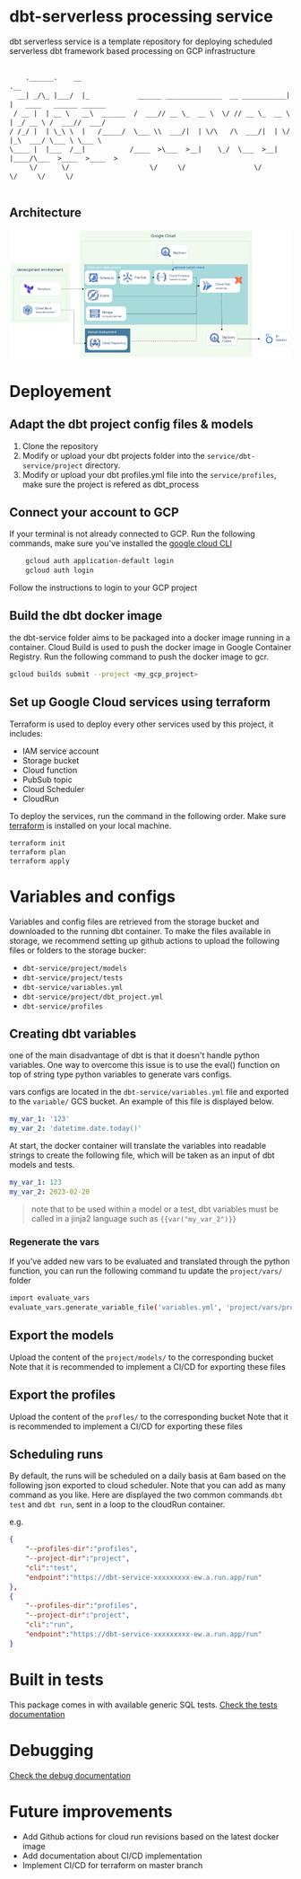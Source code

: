 # dbt-serverless processing service

dbt serverless service is a template repository for deploying scheduled serverless dbt framework based processing on GCP infrastructure

```

    .______.    __                                                   .__                        
  __| _/\_ |___/  |_            ______ ______________  __ ___________|  |   ____   ______ ______
 / __ |  | __ \   __\  ______  /  ___// __ \_  __ \  \/ // __ \_  __ \  | _/ __ \ /  ___//  ___/
/ /_/ |  | \_\ \  |   /_____/  \___ \\  ___/|  | \/\   /\  ___/|  | \/  |_\  ___/ \___ \ \___ \ 
\____ |  |___  /__|           /____  >\___  >__|    \_/  \___  >__|  |____/\___  >____  >____  >
     \/      \/                    \/     \/                 \/                \/     \/     \/
                                                                      
```

## Architecture
![Architecure](./docs/architecture.png)

# Deployement

## Adapt the dbt project config files & models
1. Clone the repository
2. Modify or upload your dbt projects folder into the `service/dbt-service/project` directory. 
3. Modify or upload your dbt profiles.yml file into the `service/profiles`, make sure the project is refered as dbt_process

## Connect your account to GCP

If your terminal is not already connected to GCP. Run the following commands, make sure you've installed the [google cloud CLI](https://cloud.google.com/sdk/docs/install)

```sh
    gcloud auth application-default login
    gcloud auth login
```

Follow the instructions to login to your GCP project


## Build the dbt docker image

the dbt-service folder aims to be packaged into a docker image running in a container. Cloud Build is used to push the docker image in Google Container Registry.
Run the following command to push the docker image to gcr.

```sh
gcloud builds submit --project <my_gcp_project>
```

## Set up Google Cloud services using terraform
Terraform is used to deploy every other services used by this project, it includes:
- IAM service account
- Storage bucket
- Cloud function 
- PubSub topic
- Cloud Scheduler
- CloudRun

To deploy the services, run the command in the following order.
Make sure [terraform](https://developer.hashicorp.com/terraform/tutorials/aws-get-started/install-cli) is installed on your local machine.

```
terraform init
terraform plan
terraform apply
```

# Variables and configs
Variables and config files are retrieved from the storage bucket and downloaded to the running dbt container.
To make the files available in storage, we recommend setting up github actions to upload the following files or folders to the storage bucker:
- `dbt-service/project/models`
- `dbt-service/project/tests`
- `dbt-service/variables.yml`
- `dbt-service/project/dbt_project.yml`
- `dbt-service/profiles`

## Creating dbt variables

one of the main disadvantage of dbt is that it doesn't handle python variables. One way to overcome this issue is to use the eval() function on top of string type python variables to generate vars configs.

vars configs are located in the `dbt-service/variables.yml` file and exported to the `variable/` GCS bucket. An example of this file is displayed below.

```yml
my_var_1: '123'
my_var_2: 'datetime.date.today()'
```
At start, the docker container will translate the variables into readable strings to create the following file, which will be taken as an input of dbt models and tests.

```yml
my_var_1: 123
my_var_2: 2023-02-20
```

>note that to be used within a model or a test, dbt variables must be called in a jinja2 language such as  `{{var("my_var_2")}}`
### Regenerate the vars
If you've added new vars to be evaluated and translated through the python function, you can run the following command tu update the `project/vars/` folder

```sh
import evaluate_vars
evaluate_vars.generate_variable_file('variables.yml', 'project/vars/project_vars.yml')
```

## Export the models
Upload the content of the `project/models/` to the corresponding bucket
Note that it is recommended to implement a CI/CD for exporting these files

## Export the profiles
Upload the content of the `profles/` to the corresponding bucket
Note that it is recommended to implement a CI/CD for exporting these files

## Scheduling runs
By default, the runs will be scheduled on a daily basis at 6am based on the following json exported to cloud scheduler.
Note that you can add as many command as you like. Here are displayed the two common commands `dbt test` and `dbt run`, sent in a loop to the cloudRun container.

e.g.
```json
{
    "--profiles-dir":"profiles",
    "--project-dir":"project",
    "cli":"test",
    "endpoint":"https://dbt-service-xxxxxxxxx-ew.a.run.app/run"
},
{
    "--profiles-dir":"profiles",
    "--project-dir":"project",
    "cli":"run",
    "endpoint":"https://dbt-service-xxxxxxxxx-ew.a.run.app/run"
}
```
# Built in tests
This package comes in with available generic SQL tests.
[Check the tests documentation](docs/tests.md)

# Debugging

[Check the debug documentation](docs/debug.md)

# Future improvements

- Add Github actions for cloud run revisions based on the latest docker image
- Add documentation about CI/CD implementation
- Implement CI/CD for terraform on master branch
